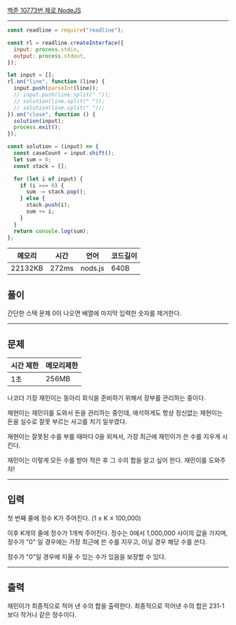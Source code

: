 [백준 10773번 제로 NodeJS](https://www.acmicpc.net/problem/10773)

---

```javascript
const readline = require("readline");

const rl = readline.createInterface({
  input: process.stdin,
  output: process.stdout,
});

let input = [];
rl.on("line", function (line) {
  input.push(parseInt(line));
  // input.push(line.split(" "));
  // solution(line.split(" "));
  // solution(line.split(" "));
}).on("close", function () {
  solution(input);
  process.exit();
});

const solution = (input) => {
  const caseCount = input.shift();
  let sum = 0;
  const stack = [];

  for (let i of input) {
    if (i === 0) {
      sum -= stack.pop();
    } else {
      stack.push(i);
      sum += i;
    }
  }
  return console.log(sum);
};
```

| 메모리  | 시간  | 언어    | 코드길이 |
| ------- | ----- | ------- | -------- |
| 22132KB | 272ms | nods.js | 640B     |

## 풀이

간단한 스택 문제
0이 나오면 배열에 마지막 입력한 숫자를 제거한다.

---

## 문제

| 시간 제한 | 메모리제한 |
| --------- | ---------- |
| 1초       | 256MB      |

나코더 기장 재민이는 동아리 회식을 준비하기 위해서 장부를 관리하는 중이다.

재현이는 재민이를 도와서 돈을 관리하는 중인데, 애석하게도 항상 정신없는 재현이는 돈을 실수로 잘못 부르는 사고를 치기 일쑤였다.

재현이는 잘못된 수를 부를 때마다 0을 외쳐서, 가장 최근에 재민이가 쓴 수를 지우게 시킨다.

재민이는 이렇게 모든 수를 받아 적은 후 그 수의 합을 알고 싶어 한다. 재민이를 도와주자!

---

## 입력

첫 번째 줄에 정수 K가 주어진다. (1 ≤ K ≤ 100,000)

이후 K개의 줄에 정수가 1개씩 주어진다. 정수는 0에서 1,000,000 사이의 값을 가지며, 정수가 "0" 일 경우에는 가장 최근에 쓴 수를 지우고, 아닐 경우 해당 수를 쓴다.

정수가 "0"일 경우에 지울 수 있는 수가 있음을 보장할 수 있다.

---

## 출력

재민이가 최종적으로 적어 낸 수의 합을 출력한다. 최종적으로 적어낸 수의 합은 231-1보다 작거나 같은 정수이다.
